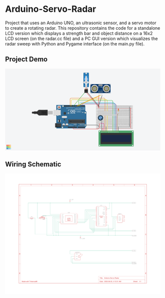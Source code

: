 # Arduino-Servo-Radar

Project that uses an Arduino UNO, an ultrasonic sensor, and a servo motor to create a rotating radar. This repository contains the code for a standalone LCD version which displays a strength bar and object distance on a 16x2 LCD screen (on the radar.cc file) and a PC GUI version which visualizes the radar sweep with Python and Pygame interface (on the main.py file).

## Project Demo

![alt text](demo.png)

## Wiring Schematic

![alt text](schematic.png)